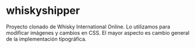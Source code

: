 # whiskyshipper

Proyecto clonado de Whisky International Online. Lo utilizamos para modificar imágenes y cambios en CSS. El mayor aspecto es cambio general de la implementación tipográfica.